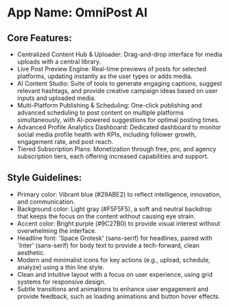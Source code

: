 # **App Name**: OmniPost AI

## Core Features:

- Centralized Content Hub & Uploader: Drag-and-drop interface for media uploads with a central library.
- Live Post Preview Engine: Real-time previews of posts for selected platforms, updating instantly as the user types or adds media.
- AI Content Studio: Suite of tools to generate engaging captions, suggest relevant hashtags, and provide creative campaign ideas based on user inputs and uploaded media.
- Multi-Platform Publishing & Scheduling: One-click publishing and advanced scheduling to post content on multiple platforms simultaneously, with AI-powered suggestions for optimal posting times.
- Advanced Profile Analytics Dashboard: Dedicated dashboard to monitor social media profile health with KPIs, including follower growth, engagement rate, and post reach.
- Tiered Subscription Plans: Monetization through free, pro, and agency subscription tiers, each offering increased capabilities and support.

## Style Guidelines:

- Primary color: Vibrant blue (#29ABE2) to reflect intelligence, innovation, and communication.
- Background color: Light gray (#F5F5F5), a soft and neutral backdrop that keeps the focus on the content without causing eye strain.
- Accent color: Bright purple (#9C27B0) to provide visual interest without overwhelming the interface.
- Headline font: 'Space Grotesk' (sans-serif) for headlines, paired with 'Inter' (sans-serif) for body text to provide a tech-forward, clean aesthetic.
- Modern and minimalist icons for key actions (e.g., upload, schedule, analyze) using a thin line style.
- Clean and intuitive layout with a focus on user experience, using grid systems for responsive design.
- Subtle transitions and animations to enhance user engagement and provide feedback, such as loading animations and button hover effects.